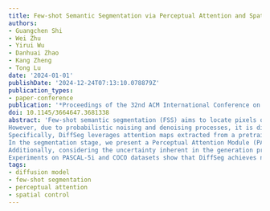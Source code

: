 ```yaml
---
title: Few-shot Semantic Segmentation via Perceptual Attention and Spatial Control
authors:
- Guangchen Shi
- Wei Zhu
- Yirui Wu
- Danhuai Zhao
- Kang Zheng
- Tong Lu
date: '2024-01-01'
publishDate: '2024-12-24T07:13:10.078879Z'
publication_types:
- paper-conference
publication: '*Proceedings of the 32nd ACM International Conference on Multimedia(CCF-A)*'
doi: 10.1145/3664647.3681338
abstract: 'Few-shot semantic segmentation (FSS) aims to locate pixels of unseen classes with clues from a few labeled samples. Recently, thanks to profound prior knowledge, diffusion models have been expanded to achieve FSS tasks.
However, due to probabilistic noising and denoising processes, it is difficult for them to maintain spatial relationships between inputs and outputs, leading to inaccurate segmentation masks. To address this issue, we propose a Diffusion-based Segmentation network (DiffSeg), which decouples probabilistic denoising and segmentation processes.
Specifically, DiffSeg leverages attention maps extracted from a pretrained diffusion model as support-query interaction information to guide segmentation, which mitigates the impact of probabilistic processes while benefiting from rich prior knowledge of diffusion models.
In the segmentation stage, we present a Perceptual Attention Module (PAM), where two cross-attention mechanisms capture semantic information of support-query interaction and spatial information produced by the pretrained diffusion model. Furthermore, a self-attention mechanism within PAM ensures a balanced dependence for segmentation, thus preventing inconsistencies between the aforementioned semantic and spatial information.
Additionally, considering the uncertainty inherent in the generation process of diffusion models, we equip DiffSeg with a Spatial Control Module (SCM), which models spatial structural information of query images to control boundaries of attention maps, thus aligning the spatial location between knowledge representation and query images.
Experiments on PASCAL-5i and COCO datasets show that DiffSeg achieves new state-of-the-art performance with remarkable advantages.'
tags:
- diffusion model
- few-shot segmentation
- perceptual attention
- spatial control
---
```

